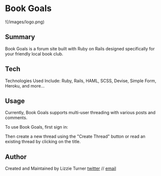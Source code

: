 

# Book Goals

!(/images/logo.png)

## Summary 

Book Goals is a forum site built with Ruby on Rails designed specifically for your friendly local book club. 

## Tech

Technologies Used Include: Ruby, Rails, HAML, SCSS, Devise, Simple Form, Heroku, and more...

## Usage

Currently, Book Goals supports multi-user threading with various posts and comments. 

To use Book Goals, first sign in:


Then create a new thread using the "Create Thread" button or read an existing thread by clicking on the title.

## Author
Created and Maintained by Lizzie Turner [twitter](twitter.com/iamlizzieturner) // [email](mailto:hello@lizzieturner.com)
